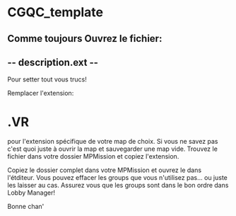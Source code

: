 # CGQC_template

Comme toujours Ouvrez le fichier:
---------------------
-- description.ext --
---------------------
Pour setter tout vous trucs!


Remplacer l'extension:
# .VR
pour l'extension spécifique de votre map de choix. Si vous ne savez pas c'est quoi juste à ouvrir la map et sauvegarder une map vide. Trouvez le fichier dans votre dossier MPMission et copiez l'extension.

Copiez le dossier complet dans votre MPMission et ouvrez le dans l'étditeur.
Vous pouvez effacer les groups que vous n'utilisez pas... ou juste les laisser au cas.
Assurez vous que les groups sont dans le bon ordre dans Lobby Manager!

Bonne chan'
